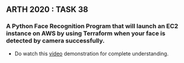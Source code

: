 ## ARTH 2020 : TASK 38
### A Python Face Recognition Program that will launch an EC2 instance on AWS by using Terraform when your face is detected by camera successfully. 
- Do watch this [video](https://www.linkedin.com/posts/krushna-prasad_facerecognition-computervision-ec2-activity-6839754916752326656-0gbw) demonstration for complete understanding.
